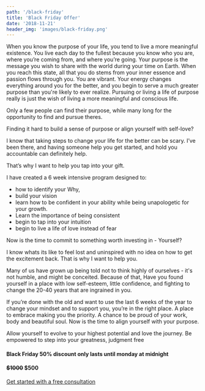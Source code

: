 ```yaml
---
path: '/black-friday'
title: 'Black Friday Offer'
date: '2018-11-21'
header_img: 'images/black-friday.png'
---
```


When you know the purpose of your life, you tend to live a more meaningful existence. You live each day to the fullest because you know who you are, where you’re coming from, and where you’re going.
Your purpose is the message you wish to share with the world during your time on Earth. When you reach this state, all that you do stems from your inner essence and passion flows through you. You are vibrant. Your energy changes everything around you for the better, and you begin to serve a much greater purpose than you're likely to ever realize. Pursuing or living a life of purpose really is just the wish of living a more meaningful and conscious life.

Only a few people can find their purpose, while many long for the opportunity to find and pursue theres.

Finding it hard to build a sense of purpose or align yourself with self-love?

I know that taking steps to change your life for the better can be scary. I’ve been there, and having someone help you get started, and hold you accountable can definitely help.

That’s why I want to help you tap into your  gift.

I have created a 6 week intensive program designed to:

- how to identify your Why,
- build your vision
- learn how to be confident in your ability while being unapologetic for your growth.
- Learn the importance of being consistent
- begin to tap into your intuition
- begin to live a life of love instead of fear

Now is the time to commit to something worth investing in - Yourself?

I know whats its like to feel lost and uninspired with no idea on how to get the excitement back. That is why I want to help you.

Many of us have grown up being told not to think highly of ourselves - it's  not humble, and might be conceited. Because of that, Have you found yourself in a place with low self-esteem, little confidence, and fighting to change the 20-40 years that are ingrained in you.

If you’re done with the old and want to use the last 6 weeks of the year to change your mindset and to support you, you’re in the right place. A place to embrace making you the priority. A chance to be proud of your work, body and beautiful soul. Now is the time to align yourself with your purpose.

Allow yourself to evolve to your highest potential and love the journey. Be empowered  to step into your greatness, judgment free

#### Black Friday 50% discount only lasts until monday at midnight

#### ~~$1000~~ $500

<div class="cta__container">
  <a class="cta__button " href="https://goo.gl/forms/tE7gsSLX1FLmGysR2">
    Get started with a free consultation
  </a>
</div>

